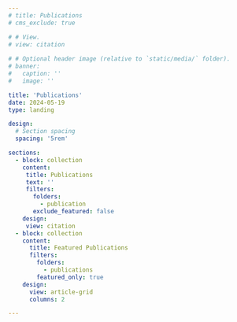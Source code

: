 ```yaml
---
# title: Publications
# cms_exclude: true

# # View.
# view: citation
      
# # Optional header image (relative to `static/media/` folder).
# banner:
#   caption: ''
#   image: ''

title: 'Publications'
date: 2024-05-19
type: landing

design:
  # Section spacing
  spacing: '5rem'

sections:
  - block: collection
    content:
     title: Publications
     text: ''
     filters:
       folders:
         - publication
       exclude_featured: false
    design:
     view: citation
  - block: collection
    content:
      title: Featured Publications
      filters:
        folders:
          - publications
        featured_only: true
    design:
      view: article-grid
      columns: 2

---
```

